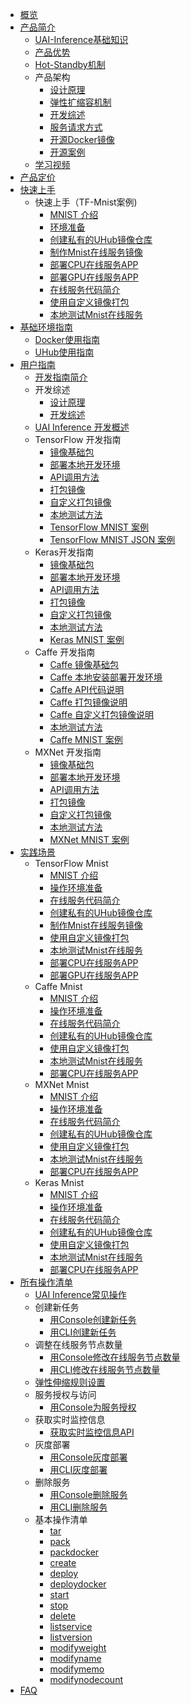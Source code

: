 
* [概览](/uai-inference/README)
* [产品简介](/uai-inference/intro)
    * [UAI-Inference基础知识](/uai-inference/intro/infer)
    * [产品优势](/uai-inference/intro/feature)
    * [Hot-Standby机制](/uai-inference/intro/hot-standby)
    * 产品架构
        * [设计原理](/uai-inference/intro/structure/principle)
        * [弹性扩缩容机制](/uai-inference/intro/structure/auto)
        * [开发综述](/uai-inference/intro/structure/dev-principle)
        * [服务请求方式](/uai-inference/intro/structure/requests)
        * [开源Docker镜像](/uai-inference/intro/structure/docker)
        * [开源案例](/uai-inference/intro/structure/example)
    * [学习视频](/uai-inference/intro/video)
* [产品定价](/uai-inference/price)
* [快速上手](/uai-inference/set-up)
    * 快速上手（TF-Mnist案例)
        * [MNIST 介绍](/uai-inference/set-up/tf-mnist/intro)
        * [环境准备](/uai-inference/set-up/tf-mnist/prepare)
        * [创建私有的UHub镜像仓库](/uai-inference/set-up/tf-mnist/uhub)
        * [制作Mnist在线服务镜像](/uai-inference/set-up/tf-mnist/pack)
        * [部署CPU在线服务APP](/uai-inference/set-up/tf-mnist/inference)
        * [部署GPU在线服务APP](/uai-inference/set-up/tf-mnist/gpu-inference)
        * [在线服务代码简介](/uai-inference/set-up/tf-mnist/coding)
        * [使用自定义镜像打包](/uai-inference/set-up/tf-mnist/self-pack)
        * [本地测试Mnist在线服务](/uai-inference/set-up/tf-mnist/local-test)
* [基础环境指南](/uai-inference/basic)
    * [Docker使用指南](/uai-inference/basic/docker)
    * [UHub使用指南](/uai-inference/basic/uhub)
* [用户指南](/uai-inference/guide)
    * [开发指南简介](/uai-inference/guide/intro)
    * 开发综述
        * [设计原理](/uai-inference/guide/general/principle)
        * [开发综述](/uai-inference/guide/general/dev-principle)
    * [UAI Inference 开发概述](/uai-inference/guide/principle)
    * TensorFlow 开发指南
        * [镜像基础包](/uai-inference/guide/tensorflow/packages)
        * [部署本地开发环境](/uai-inference/guide/tensorflow/local)
        * [API调用方法](/uai-inference/guide/tensorflow/coding)
        * [打包镜像](/uai-inference/guide/tensorflow/pack)
        * [自定义打包镜像](/uai-inference/guide/tensorflow/self-pack)
        * [本地测试方法](/uai-inference/guide/tensorflow/test)
        * [TensorFlow MNIST 案例](/uai-inference/guide/tensorflow/mnist)
        * [TensorFlow MNIST JSON 案例](/uai-inference/guide/tensorflow/mnist-json)
    * Keras开发指南
        * [镜像基础包](/uai-inference/guide/keras/packages)
        * [部署本地开发环境](/uai-inference/guide/keras/local)
        * [API调用方法](/uai-inference/guide/keras/coding)
        * [打包镜像](/uai-inference/guide/keras/pack)
        * [自定义打包镜像](/uai-inference/guide/keras/self-pack)
        * [本地测试方法](/uai-inference/guide/keras/test)
        * [Keras MNIST 案例](/uai-inference/guide/keras/example)
    * Caffe 开发指南
        * [Caffe 镜像基础包](/uai-inference/guide/caffe/packages)
        * [Caffe 本地安装部署开发环境](/uai-inference/guide/caffe/local)
        * [Caffe API代码说明](/uai-inference/guide/caffe/coding)
        * [Caffe 打包镜像说明](/uai-inference/guide/caffe/pack)
        * [Caffe 自定义打包镜像说明](/uai-inference/guide/caffe/self-pack)
        * [本地测试方法](/uai-inference/guide/caffe/test)
        * [Caffe MNIST 案例](/uai-inference/guide/caffe/example)
    * MXNet 开发指南
        * [镜像基础包](/uai-inference/guide/mxnet/packages)
        * [部署本地开发环境](/uai-inference/guide/mxnet/local)
        * [API调用方法](/uai-inference/guide/mxnet/coding)
        * [打包镜像](/uai-inference/guide/mxnet/pack)
        * [自定义打包镜像](/uai-inference/guide/mxnet/self-pack)
        * [本地测试方法](/uai-inference/guide/mxnet/test)
        * [MXNet MNIST 案例](/uai-inference/guide/mxnet/example)
* [实践场景](/uai-inference/tutorial)
    * TensorFlow Mnist
        * [MNIST 介绍](/uai-inference/tutorial/tf-mnist/intro)
        * [操作环境准备](/uai-inference/tutorial/tf-mnist/prepare)
        * [在线服务代码简介](/uai-inference/tutorial/tf-mnist/coding)
        * [创建私有的UHub镜像仓库](/uai-inference/tutorial/tf-mnist/uhub)
        * [制作Mnist在线服务镜像](/uai-inference/tutorial/tf-mnist/pack)
        * [使用自定义镜像打包](/uai-inference/tutorial/tf-mnist/self-pack)
        * [本地测试Mnist在线服务](/uai-inference/tutorial/tf-mnist/local-test)
        * [部署CPU在线服务APP](/uai-inference/tutorial/tf-mnist/inference)
        * [部署GPU在线服务APP](/uai-inference/tutorial/tf-mnist/gpu-inference)
    * Caffe Mnist
        * [MNIST 介绍](/uai-inference/tutorial/caffe-mnist/intro)
        * [操作环境准备](/uai-inference/tutorial/caffe-mnist/prepare)
        * [在线服务代码简介](/uai-inference/tutorial/caffe-mnist/coding)
        * [创建私有的UHub镜像仓库](/uai-inference/tutorial/caffe-mnist/uhub)
        * [使用自定义镜像打包](/uai-inference/tutorial/caffe-mnist/pack)
        * [本地测试Mnist在线服务](/uai-inference/tutorial/caffe-mnist/local-test)
        * [部署CPU在线服务APP](/uai-inference/tutorial/caffe-mnist/cpu-inference)
    * MXNet Mnist
        * [MNIST 介绍](/uai-inference/tutorial/mxnet-mnist/intro)
        * [操作环境准备](/uai-inference/tutorial/mxnet-mnist/prepare)
        * [在线服务代码简介](/uai-inference/tutorial/mxnet-mnist/coding)
        * [创建私有的UHub镜像仓库](/uai-inference/tutorial/mxnet-mnist/uhub)
        * [使用自定义镜像打包](/uai-inference/tutorial/mxnet-mnist/pack)
        * [本地测试Mnist在线服务](/uai-inference/tutorial/mxnet-mnist/test)
        * [部署CPU在线服务APP](/uai-inference/tutorial/mxnet-mnist/cpu-inference)
    * Keras Mnist
        * [MNIST 介绍](/uai-inference/tutorial/keras-mnist/intro)
        * [操作环境准备](/uai-inference/tutorial/keras-mnist/prepare)
        * [在线服务代码简介](/uai-inference/tutorial/keras-mnist/code)
        * [创建私有的UHub镜像仓库](/uai-inference/tutorial/keras-mnist/uhub)
        * [使用自定义镜像打包](/uai-inference/tutorial/keras-mnist/pack)
        * [本地测试Mnist在线服务](/uai-inference/tutorial/keras-mnist/test)
        * [部署CPU在线服务APP](/uai-inference/tutorial/keras-mnist/cpu-inference)
* [所有操作清单](/uai-inference/use)
    * [UAI Inference常见操作](/uai-inference/use/intro)
    * 创建新任务
        * [用Console创建新任务](/uai-inference/use/new/console)
        * [用CLI创建新任务](/uai-inference/use/new/cmd)
    * 调整在线服务节点数量
        * [用Console修改在线服务节点数量](/uai-inference/use/node-cnt/console)
        * [用CLI修改在线服务节点数量](/uai-inference/use/node-cnt/cmd)
    * [弹性伸缩规则设置](/uai-inference/use/auto-scale)
    * 服务授权与访问
        * [用Console为服务授权](/uai-inference/use/auth/console)
    * 获取实时监控信息
        * [获取实时监控信息API](/uai-inference/use/getmetric/api)
    * 灰度部署
        * [用Console灰度部署](/uai-inference/use/graydeploy/console)
        * [用CLI灰度部署](/uai-inference/use/graydeploy/cmd)
    * 删除服务
        * [用Console删除服务](/uai-inference/use/delete/console)
        * [用CLI删除服务](/uai-inference/use/delete/cmd)
    * 基本操作清单
        * [tar](/uai-inference/use/oplist/tar)
        * [pack](/uai-inference/use/oplist/packdata)
        * [packdocker](/uai-inference/use/oplist/packdata_docker)
        * [create](/uai-inference/use/oplist/create)
        * [deploy](/uai-inference/use/oplist/deploy)
        * [deploydocker](/uai-inference/use/oplist/deploydocker)
        * [start](/uai-inference/use/oplist/start)
        * [stop](/uai-inference/use/oplist/stop)
        * [delete](/uai-inference/use/oplist/delete)
        * [listservice](/uai-inference/use/oplist/listservice)
        * [listversion](/uai-inference/use/oplist/listversion)
        * [modifyweight](/uai-inference/use/oplist/modifyweight)
        * [modifyname](/uai-inference/use/oplist/modifyname)
        * [modifymemo](/uai-inference/use/oplist/modifymemo)
        * [modifynodecount](/uai-inference/use/oplist/modifynodecount)
* [FAQ](/uai-inference/qa)




​    
